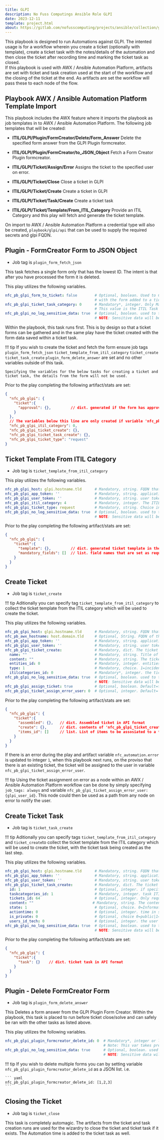 ```yaml
---
title: GLPI
description: No Fuss Computings Ansible Role GLPI
date: 2023-12-11
template: project.html
about: https://gitlab.com/nofusscomputing/projects/ansible/collection/glpi
---
```


This playbook is designed to run Automations against GLPI. The intented usage is for a workflow wherein you create a ticket (optionally with template), create a ticket task with the notes/details of the automation and then close the ticket after recording time and marking the ticket task as closed.  
If this playbook is used with AWX / Ansible Automation Platform, artifacts are set with ticket and task creation used at the start of the workflow and the closing of the ticket at the end. As artifacts are set the workflow will pass these to each node of the flow.


## Playbook AWX / Ansible Automation Platform Template Import

This playbook includes the AWX feature where it imports the playbook as job templates in to AWX / Ansible Automation Platform. The following job templates that will be created:

- **ITIL/GLPI/Plugin/FormCreator/Delete/Form_Answer** Delete the specified form answer from the GLPI Plugin formcreator.

- **ITIL/GLPI/Plugin/FormCreator/to_JSON_Object** Fetch a Form Creator Plugin formcreator.

- **ITIL/GLPI/Ticket/Assign/Error** Assigns the ticket to the specified user on error.

- **ITIL/GLPI/Ticket/Close** Close a ticket in GLPI

- **ITIL/GLPI/Ticket/Create** Create a ticket in GLPI

- **ITIL/GLPI/Ticket/Task/Create** Create a ticket task

- **ITIL/GLPI/Ticket/Template/From_ITIL_Category** Provide an ITIL Category and this play will fetch and generate the ticket template.

On import to AWX / Ansible Automation Platform a credential type will also be created, `playbook/glpi/api` that can be used to supply the required secrets and glpi FQDN.


## Plugin - FormCreator Form to JSON Object

- Job tag is `plugin_form_fetch_json`

This task fetches a single form only that has the lowest ID. The intent is that after you have processed the form it is deleted.

This play utilizes the following variables.

``` yaml
nfc_pb_glpi_form_to_ticket: false        # Optional, boolean. Used to Create the variables required to create a ticket
                                         # with the form added to a ticket task in JSON format
nfc_pb_glpi_ticket_task_category: 0      # Mandatory*, integer. Only Mandatory if `nfc_pb_glpi_form_to_ticket=false. otherwise Optional`
                                         # This value is the ITIL Task Category from GLPI.
nfc_pb_glpi_no_log_sensitive_data: true  # Optional, boolean. used to turn `no_log` on/off for logging sensitive data
                                         # NOTE: Sensitive data will be logged. i.e. user and app token.
```

Within the playbook, this task runs first. This is by design so that a ticket forms can be gathered and in the same play have the ticket created with the form data saved within a ticket task.

!!! tip
    If you wish to create the ticket and fetch the form ensure job tags `plugin_form_fetch_json` `ticket_template_from_itil_category` `ticket_create` `ticket_task_create` `plugin_form_delete_answer` are set and no other variables outside of this task.
    
    Specifying the variables for the below tasks for creating a ticket and ticket task, the details from the form will not be used.

Prior to the play completing the following artifact/stats are set:

``` json
{
  "nfc_pb_glpi": {
    "ticket":{
      "approval": {},         // dict. generated if the form has approval configured.
    }
  },
  // The variables below this line are only created if variable 'nfc_pb_glpi_form_to_ticket=true'
  "nfc_pb_glpi_itil_category": 0,
  "nfc_pb_glpi_ticket_create": {},
  "nfc_pb_glpi_ticket_task_create": {},
  "nfc_pb_glpi_ticket_type": "request"
}

```


## Ticket Template From ITIL Category

- Job tag is `ticket_template_from_itil_category`

This play utilizes the following variables.

``` yaml
nfc_pb_glpi_host: glpi.hostname.tld      # Mandatory, string. FQDN that forms part of the url. Don't specify http|https.
nfc_pb_glpi_app_token: ''                # Mandatory, string. application token as generated from GLPI.
nfc_pb_glpi_user_token: ''               # Mandatory, string. user token as generated from GLPI.
nfc_pb_glpi_itil_category: 4             # Mandatory, integer. The ITIL Category to use from GLPI.
nfc_pb_glpi_ticket_type: request         # Mandatory, string. Choice incident|request
nfc_pb_glpi_no_log_sensitive_data: true  # Optional, boolean. used to turn `no_log` on/off for logging sensitive data
                                         # NOTE: Sensitive data will be logged. i.e. user and app token.
```

Prior to the play completing the following artifact/stats are set:

``` json
{
  "nfc_pb_glpi": {
    "ticket":{
      "template": {},         // dict. generated ticket template in the same format as would be used to send to the GLPI API 
      "mandatory_fields": []  // list. field names that are set as required from the ticket template.
    }
  }
}
```


## Create Ticket

- Job tag is `ticket_create`

!!! tip
    Aditionally you can specify tag `ticket_template_from_itil_category` to collect the ticket template from the ITIL category which will be used to create the ticket.

This play utilizes the following variables.

``` yaml
nfc_pb_glpi_host: glpi.hostname.tld      # Mandatory, string. FQDN that forms part of the url. Don't specify http|https.
nfc_pb_awx_hostname: host.domain.tld     # Optional, String. FQDN of the awx host. used to build job url for ticket description.
nfc_pb_glpi_app_token: ''                # Mandatory, string. application token as generated from GLPI.
nfc_pb_glpi_user_token: ''               # Mandatory, string. user token as generated from GLPI.
nfc_pb_glpi_ticket_create:               # Mandatory, dict. The ticket body in API Format.
  name: ""                               # Mandatory, string. Title of the ticket. If using ticket template will be appended to existing.
  content: ""                            # Mandatory, string. The ticket description. If using ticket template will be appended to existing.
  entities_id: 0                         # Mandatory, integer. entities ID for ticket to be created in.
  type: 1                                # Mandatory, choice. 1=incident|2=Request
  itilcategories_id: 0                   # Mandatory*, integer. the ticket category. ONLY mandatory for create
nfc_pb_glpi_no_log_sensitive_data: true  # Optional, boolean. used to turn `no_log` on/off for logging sensitive data
                                         # NOTE: Sensitive data will be logged. i.e. user and app token.
nfc_pb_glpi_assign_ticket: true          # Optional, boolean. Default=true. Assign the ticket to the API user.
nfc_pb_glpi_ticket_assign_error_user: 0  # Optional, integer. Default= Not specified. Assign the ticket to the specified user on error.
```

Prior to the play completing the following artifact/stats are set:

``` json
{
  "nfc_pb_glpi": {
    "ticket":{
      "assembled": {},   // dict. Assembled ticket in API format
      "create": {},      // dict. contents of 'nfc_pb_glpi_ticket_create' variable
      "items_id": []     // list. List of items to be assosiated to a tickeck on creation in API format
    }
  }
}
```

If there is an error during the play and artifact variable `nfc_automation.error` is updated to integer `1`, when this playbook next runs, on the proviso that there is an existing ticket, the ticket will be assigned to the user in variable `nfc_pb_glpi_ticket_assign_error_user`.

!!! tip
    Using the ticket assignment on error as a node within an AWX / Ansible Automation Platform workflow can be done by simply specifying `job_tags: always` and variable `nfc_pb_glpi_ticket_assign_error_user: {glpi_user_id}`. This node could then be used as a path from any node on error to notify the user.


## Create Ticket Task

- Job tag is `ticket_task_create`

!!! tip
    Aditionally you can specify tags `ticket_template_from_itil_category` and `ticket_create`to collect the ticket template from the ITIL category which will be used to create the ticket, with the ticket task being created as the last step.

This play utilizes the following variables.

``` yaml
nfc_pb_glpi_host: glpi.hostname.tld      # Mandatory, string. FQDN that forms part of the url. Don't specify http|https.
nfc_pb_glpi_app_token: ''                # Mandatory, string. application token as generated from GLPI.
nfc_pb_glpi_user_token: ''               # Mandatory, string. user token as generated from GLPI.
nfc_pb_glpi_ticket_task_create:          # Mandatory, dict. The ticket task body in API Format.
  id: 1                                  # Optional, integer. if specified will update the task. NOTE: the tickets_id must be specified
  taskcategories_id: 1                   # Mandatory, integer. task ITIL Category (ONLY Mandatory for create)
  tickets_id: 64                         # Optional, integer. Only required if not creating a ticket first. Mandatory if 'id' specified
  content: ""                           # Mandatory, string. The content of the ticket task.
  state: 1                               # Optional, choice. 0=Information|1=todo|2=Done.
  actiontime: 0                          # Optional, integer. time in seconds for task duration
  is_private: 0                          # Optional, choice 0=public|1=private
  users_id_tech: 0                       # Optional, integer. the user id of the person to assign the task.
nfc_pb_glpi_no_log_sensitive_data: true  # Optional, boolean. used to turn `no_log` on/off for logging sensitive data
                                         # NOTE: Sensitive data will be logged. i.e. user and app token.
```

Prior to the play completing the following artifact/stats are set:

``` json
{
  "nfc_pb_glpi": {
    "ticket":{
      "task": {}    // dict. ticket task in API format
    }
  }
}
```


## Plugin - Delete FormCreator Form

- Job tag is `plugin_form_delete_answer`

This Deletes a form answer from the GLPI Plugin Form Creator. Within the playbook, this task is placed to run before ticket close/solve and can safely be ran with the other tasks as listed above.

This play utilizes the following variables.

``` yaml
nfc_pb_glpi_plugin_formcreator_delete_id: 0  # Mandatory*, integer or list of integer. ID of the form answers to delete. Only required if task ran alone.
                                             # Note: This var takes precedence over artifact 'nfc_pb_glpi.plugins.form_creator.answer_id'
nfc_pb_glpi_no_log_sensitive_data: true      # Optional, boolean. used to turn `no_log` on/off for logging sensitive data
                                             # NOTE: Sensitive data will be logged. i.e. user and app token.
```

!!! tip
    If you wish to delete multiple forms you can by setting variable `nfc_pb_glpi_plugin_formcreator_delete_id` as a JSON list. i.e.
    
    ``` yaml
    nfc_pb_glpi_plugin_formcreator_delete_id: [1,2,3]
    ```


## Closing the Ticket

- Job tag is `ticket_close`

This task is completely automagic. The artifacts from the ticket and task creation runs are used for the wizardry to close the ticket and ticket task if it exists. The Automation time is added to the ticket task as well.
